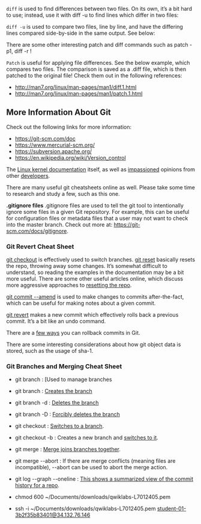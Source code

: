 
``diff`` is used to find differences between two files. On its own, it’s a bit hard to use; instead, use it with diff -u to find lines which differ in two files:

``diff -u`` is used to compare two files, line by line, and have the differing lines compared side-by-side in the same output. See below:

There are some other interesting patch and diff commands such as patch -p1, diff -r !

``Patch`` is useful for applying file differences. See the below example, which compares two files. The comparison is saved as a .diff file, which is then patched to the original file!
Check them out in the following references:

- http://man7.org/linux/man-pages/man1/diff.1.html
- http://man7.org/linux/man-pages/man1/patch.1.html

## More Information About Git
Check out the following links for more information:

- https://git-scm.com/doc
- https://www.mercurial-scm.org/
- https://subversion.apache.org/
- https://en.wikipedia.org/wiki/Version_control

The [Linux kernel documentation](https://git.kernel.org/pub/scm/linux/kernel/git/torvalds/linux.git/tree/Documentation/process/submitting-patches.rst?id=HEAD) itself, as well as [impassioned](http://stopwritingramblingcommitmessages.com/) opinions from other [developers](https://robots.thoughtbot.com/5-useful-tips-for-a-better-commit-message). 

There are many useful git cheatsheets online as well. Please take some time to research and study a few, such as this one.

**.gitignore files**
.gitignore files are used to tell the git tool to intentionally ignore some files in a given Git repository. For example, this can be useful for configuration files or metadata files that a user may not want to check into the master branch. Check out more at: https://git-scm.com/docs/gitignore.

### Git Revert Cheat Sheet
[git checkout](https://git-scm.com/docs/git-checkout) is effectively used to switch branches.
[git reset](https://git-scm.com/docs/git-reset#_examples) basically resets the repo, throwing away some changes. It’s somewhat difficult to understand, so reading the examples in the documentation may be a bit more useful.
There are some other useful articles online, which discuss more aggressive approaches to [resetting the repo](https://jwiegley.github.io/git-from-the-bottom-up/3-Reset/4-doing-a-hard-reset.html).

[git commit --amend](https://git-scm.com/docs/git-commit#Documentation/git-commit.txt---amend) is used to make changes to commits after-the-fact, which can be useful for making notes about a given commit.

[git revert](https://git-scm.com/docs/git-revert) makes a new commit which effectively rolls back a previous commit. It’s a bit like an undo command.

There are a [few ways](https://git-scm.com/book/en/v2/Git-Basics-Undoing-Things) you can rollback commits in Git.

There are some interesting considerations about how git object data is stored, such as the usage of sha-1. 
### Git Branches and Merging Cheat Sheet

- git branch : [Used to manage branches
- git branch <name>  : [Creates the branch](https://git-scm.com/docs/git-branch) 
- git branch -d <name> : [Deletes the branch](https://git-scm.com/book/en/v2/Git-Branching-Basic-Branching-and-Merging)
- git branch -D <name> : [Forcibly deletes the branch](https://git-scm.com/docs/git-branch#Documentation/git-branch.txt--D) 
- git checkout <branch>  : [Switches to a branch](https://git-scm.com/docs/git-checkout). 
- git checkout -b <branch> : Creates a new branch and [switches to it](https://git-scm.com/docs/git-checkout#Documentation/git-checkout.txt--bltnewbranchgt).
- git merge <branch>  : [Merge joins branches together](https://git-scm.com/docs/git-merge). 
- git merge --abort : If there are merge conflicts (meaning files are incompatible), --abort can be used to abort the merge action.
- git log --graph --oneline : [This shows a summarized view of the commit history for a repo](https://git-scm.com/book/en/v2/Git-Basics-Viewing-the-Commit-History).




- chmod 600 ~/Documents/downloads/qwiklabs-L7012405.pem
-  ssh -i ~/Documents/downloads/qwiklabs-L7012405.pem student-01-3b2f35b83401@34.132.76.146

 
